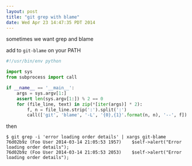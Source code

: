 ```yaml
---
layout: post
title: "git grep with blame"
date: Wed Apr 23 14:47:35 PDT 2014
---
```


sometimes we want grep and blame

add to `git-blame` on your PATH

```python
#!/usr/bin/env python

import sys
from subprocess import call

if __name__ == '__main__':
    args = sys.argv[1:]
    assert len(sys.argv[1:]) % 2 == 0
    for (file_line, text) in zip(*[iter(args)] * 2):
        f, n = file_line.strip(':').split(':')
        call(['git', 'blame', '-L', '{0},{1}'.format(n, n), '--', f])
```

then

```shell
$ git grep -i 'error loading order details' | xargs git-blame
76d02b9z (Foo User 2014-03-14 21:05:53 1957)    $self->alert("Error loading order details");
76d02b9z (Foo User 2014-03-14 21:05:53 2053)    $self->alert("Error loading order details");
```
